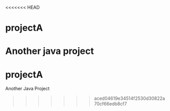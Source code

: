 <<<<<<< HEAD
# projectA  
Another java project
=======
# projectA
Another Java Project
>>>>>>> aced04619e34514f2530d30822a70cf66edb8cf7
